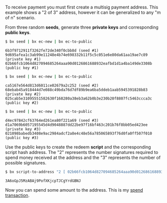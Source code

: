 To receive payment you must first create a multisig payment address. This example shows a "2 of 3" address, however it can be generalized to any "m of n" scenario.

From three random **seeds**, generate three **private keys** and corresponding **public keys**.
```sh
$ bx seed | bx ec-new | bx ec-to-public
```
```
6b3f9712911f3262fe72de340f0cbb8d (seed #1)
9d695afea1c3ab99e11248e4b74e698332b11f5c5c051e6e80da61aa19ae7c89 (private key #1)
02b66fcb1064d827094685264aaa90d0126861688932eafbd1d1a4ba149de3308b (public key #1)
```
```sh
$ bx seed | bx ec-new | bx ec-to-public
```
```
ca5167e564d813d6011ce02679a2c252 (seed #2)
68ebab45a918444d7e088c49bda76d7df89b9ea6ba5ddeb1aab5945391828b83 (private key #2)
025cab5e31095551582630f168280a38eb3a62b0b3e230b20f8807fc5463ccca3c (public key #2)
```
```sh
$ bx seed | bx ec-new | bx ec-to-public
```
```
d4ec97842cf63764ed261ea80f221a69 (seed #3)
d1a7069b6057195545d4d9048887dd22be97f16bf463c201b76f8bb05ed423ee (private key #3)
021098babedb3408e9ac2984adcf2a8e4c48e56a785065893f76d0fa0ff507f010 (public key #3)
```
Use the public keys to create the redeem **script** and the corresponding script hash address. The "2" represents the number signatures required to spend money received at the address and the "3" represents the number of possible signatures.
```sh
$ bx script-to-address "2 [ 02b66fcb1064d827094685264aaa90d0126861688932eafbd1d1a4ba149de3308b ] [ 025cab5e31095551582630f168280a38eb3a62b0b3e230b20f8807fc5463ccca3c ] [ 021098babedb3408e9ac2984adcf2a8e4c48e56a785065893f76d0fa0ff507f010 ] 3 checkmultisig"
```
```
3A6oGpJ5MzABAj9PofXKjcpTJCgYrdGBNJ
```
Now you can spend some amount to the address. This is my [spend transaction]().